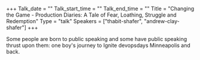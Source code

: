 +++
Talk_date = ""
Talk_start_time = ""
Talk_end_time = ""
Title = "Changing the Game - Production Diaries: A Tale of Fear, Loathing, Struggle and Redemption"
Type = "talk"
Speakers = ["thabit-shafer", "andrew-clay-shafer"]
+++

Some people are born to public speaking and some have public speaking thrust upon them: one boy's journey to Ignite devopsdays Minneapolis and back.

